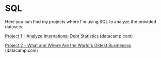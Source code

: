 # SQL

Here you can find my projects where I'm using SQL to analyze the provided datasets.

[Project 1 - Analyze International Debt Statistics](https://github.com/aldemidov/SQL/blob/main/Project%201%20-%20Analyze%20International%20Debt%20Statistics.ipynb) (datacamp.com)

[Project 2 - What and Where Are the World's Oldest Businesses](https://github.com/aldemidov/SQL/blob/main/Project%202%20-%20What%20and%20Where%20Are%20the%20World's%20Oldest%20Businesses_.ipynb) (datacamp.com)
